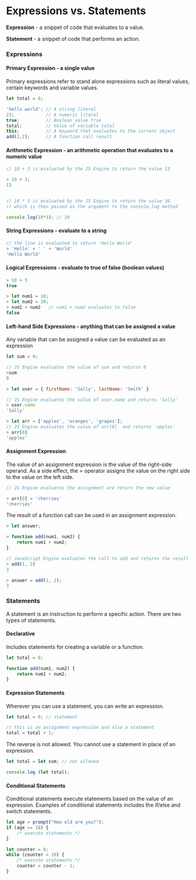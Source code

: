 # Expressions vs. Statements

**Expression** -  a snippet of code that evaluates to a value.

**Statement** - a snippet of code that performs an action.

### Expressions

#### Primary Expression - a single value

Primary expressions refer to stand alone expressions such as literal values, certain keywords and variable values.

```javascript
let total = 0;

'hello world'; // A string literal
23;            // A numeric literal
true;          // Boolean value true
total;         // Value of variable total
this;          // A keyword that evaluates to the current object
add(1,2);      // A function call result
```

#### Arithmetic Expression - an arithmetic operation that evaluates to a numeric value

```javascript
// 10 + 3 is evaluated by the JS Engine to return the value 13

> 10 + 3;
13


// 10 * 3 is evaluated by the JS Engine to return the value 30
// which is then passed as the argument to the console.log method

console.log(10*3); // 30

```

#### String Expressions - evaluate to a string

```javascript
// the line is evaluated to return 'Hello World'
> 'Hello' + ' ' + 'World'
'Hello World'
```

#### Logical Expressions - evaluate to true of false \(boolean values\)

```javascript
> 10 > 5
true

> let num1 = 10;
> let num2 = 20;
> num1 + num2   // num1 > num2 evaluates to false
false

```

#### Left-hand Side Expressions - anything that can be assigned a value

Any variable that can be assigned a value can be evaluated as an expression

```javascript
let sum = 0;

// JS Engine evaluates the value of sum and returns 0
>sum
0

> let user = { firstName: 'Sally', lastName: 'Smith' }

// JS Engine evaluates the value of user.name and returns 'Sally'
> user.name
'Sally'

> let arr = ['apples', 'oranges', 'grapes'];
// JS Engine evaluates the value of arr[0]  and returns 'apples'
> arr[0]
'apples'


```

#### Assignment Expression

The value of an assignment expression is the value of the right-side operand. As a side effect, the = operator assigns the value on the right side to the value on the left side.

```javascript
// JS Engine evaluates the assignment are return the new value

> arr[0] = 'cherries'
'cherries'
```

The result of a function call can be used in an assignment expression.

```javascript
> let answer;

> function add(num1, num2) {
    return num1 + num2;
}

// JavaScript Engine evaluates the call to add and returns the result
> add(1, 2)
3

> answer = add(1, 2);
3
```

### Statements

A statement is an instruction to perform a specific action. There are two types of statements.

#### Declarative

Includes statements for creating a variable or a function.

```javascript
let total = 0;

function add(num1, num2) {
    return num1 + num2;
}
```

#### Expression Statements

Wherever you can use a statement, you can write an expression.

```javascript
let total = 0; // statement

// this is an assignment expression and also a statement
total = total + 1;
```

The reverse is not allowed. You cannot use a statement in place of an expression.

```javascript
let total = let sum; // not allowed

console.log (let total);
```

#### Conditional Statements

Conditional statements execute statements based on the value of an expression. Examples of conditional statements includes the if/else and switch statements.

```javascript
let age = prompt("How old are you?");
if (age >= 18) {
    /* execute statements */
}

let counter = 0;
while (counter < 10) {
    /* execute statements */
    counter = counter - 1;
}
```

